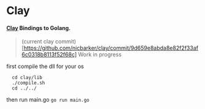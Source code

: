 # Clay 

####  [Clay](https://github.com/nicbarker/clay) Bindings to Golang.
> (current clay commit)[https://github.com/nicbarker/clay/commit/9d659e8abda8e82f2f33af6c0318b8113f52f68c]
Work in progress


first compile the dll for your os
```
  cd clay/lib
  ./compile.sh
  cd ../../
```
then run main.go 
`go run main.go`
